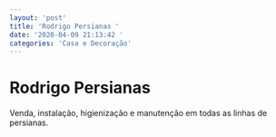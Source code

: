 ```yaml
---
layout: 'post'
title: 'Rodrigo Persianas '
date: '2020-04-09 21:13:42 '
categories: 'Casa e Decoração'
---
```


# Rodrigo Persianas 

Venda, instalação, higienização e manutenção em todas as linhas de persianas. 
